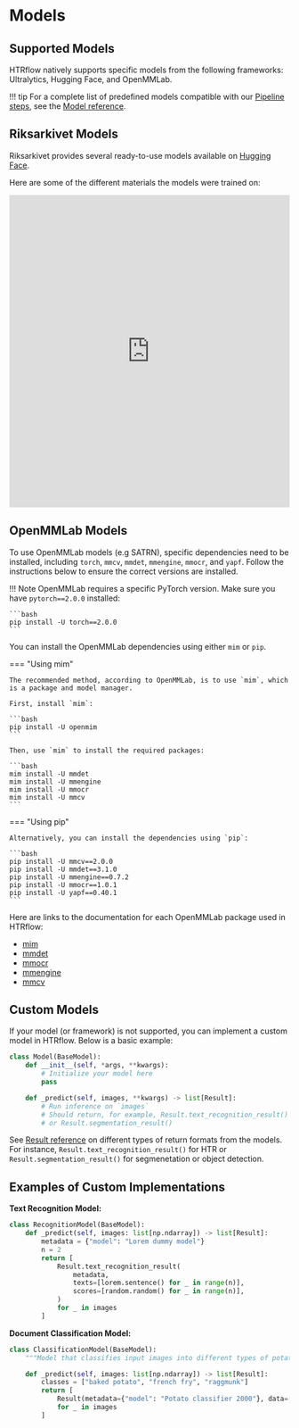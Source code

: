 
# Models

## Supported Models

HTRflow natively supports specific models from the following frameworks: Ultralytics, Hugging Face, and OpenMMLab.

!!! tip
    For a complete list of predefined models compatible with our [Pipeline steps](../reference/pipeline-steps.md), see the [Model reference](../reference/models.md).

## Riksarkivet Models

 Riksarkivet provides several ready-to-use models available on [Hugging Face](https://huggingface.co/Riksarkivet).

Here are some of the different materials the models were trained on:

<iframe
  src="https://huggingface.co/datasets/Riksarkivet/test_images_demo/embed/viewer/default/train"
  frameborder="0"
  width="100%"
  height="560px"
></iframe>

## OpenMMLab Models

To use OpenMMLab models (e.g SATRN), specific dependencies need to be installed, including `torch`, `mmcv`, `mmdet`, `mmengine`, `mmocr`, and `yapf`. Follow the instructions below to ensure the correct versions are installed.

!!! Note
    OpenMMLab requires a specific PyTorch version. Make sure you have `pytorch==2.0.0` installed:

    ```bash
    pip install -U torch==2.0.0
    ```

You can install the OpenMMLab dependencies using either `mim` or `pip`.

=== "Using mim"

    The recommended method, according to OpenMMLab, is to use `mim`, which is a package and model manager.

    First, install `mim`:

    ```bash
    pip install -U openmim
    ```

    Then, use `mim` to install the required packages:

    ```bash
    mim install -U mmdet
    mim install -U mmengine
    mim install -U mmocr
    mim install -U mmcv
    ```

=== "Using pip"

    Alternatively, you can install the dependencies using `pip`:

    ```bash
    pip install -U mmcv==2.0.0
    pip install -U mmdet==3.1.0
    pip install -U mmengine==0.7.2
    pip install -U mmocr==1.0.1
    pip install -U yapf==0.40.1
    ```

Here are links to the documentation for each OpenMMLab package used in HTRflow:

- [mim](https://openmim.readthedocs.io/en/latest/)
- [mmdet](https://mmdetection.readthedocs.io/en/latest/overview.html)
- [mmocr](https://mmocr.readthedocs.io/en/latest/get_started/overview.html)
- [mmengine](https://mmengine.readthedocs.io/en/latest/)
- [mmcv](https://mmcv.readthedocs.io/en/latest/)

## Custom Models

If your model (or framework) is not supported, you can implement a custom model in HTRflow. Below is a basic example:

```python
class Model(BaseModel):
    def __init__(self, *args, **kwargs):
        # Initialize your model here
        pass

    def _predict(self, images, **kwargs) -> list[Result]:
        # Run inference on `images`
        # Should return, for example, Result.text_recognition_result() 
        # or Result.segmentation_result()
```

See [Result reference](../reference/result.md) on different types of return formats from the models. For instance, `Result.text_recognition_result()` for HTR or `Result.segmentation_result()` for segmenetation or object detection.

## Examples of Custom Implementations

**Text Recognition Model:**

```python
class RecognitionModel(BaseModel):
    def _predict(self, images: list[np.ndarray]) -> list[Result]:
        metadata = {"model": "Lorem dummy model"}
        n = 2
        return [
            Result.text_recognition_result(
                metadata,
                texts=[lorem.sentence() for _ in range(n)],
                scores=[random.random() for _ in range(n)],
            )
            for _ in images
        ]
```

**Document Classification Model:**

```python
class ClassificationModel(BaseModel):
    """Model that classifies input images into different types of potato dishes."""

    def _predict(self, images: list[np.ndarray]) -> list[Result]:
        classes = ["baked potato", "french fry", "raggmunk"]
        return [
            Result(metadata={"model": "Potato classifier 2000"}, data=[{"classification": random.choice(classes)}])
            for _ in images
        ]
```


